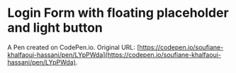 # Login Form with floating placeholder and light button

A Pen created on CodePen.io. Original URL: [https://codepen.io/soufiane-khalfaoui-hassani/pen/LYpPWda](https://codepen.io/soufiane-khalfaoui-hassani/pen/LYpPWda).


